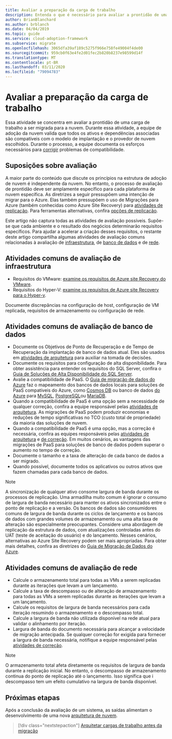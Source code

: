 ```yaml
---
title: Avaliar a preparação da carga de trabalho
description: Entenda o que é necessário para avaliar a prontidão de uma carga de trabalho para migrar para a nuvem. Você aprenderá como validar todos os ativos e dependências associadas.
author: BrianBlanchard
ms.author: brblanch
ms.date: 04/04/2019
ms.topic: guide
ms.service: cloud-adoption-framework
ms.subservice: migrate
ms.openlocfilehash: 3065dfa39af189c5275f966e758fe49004f4de00
ms.sourcegitcommit: 959cb0f63e4fe2d01fec2b820b8237e98599d14f
ms.translationtype: MT
ms.contentlocale: pt-BR
ms.lasthandoff: 03/11/2020
ms.locfileid: "79094783"
---
```

# <a name="evaluate-workload-readiness"></a>Avaliar a preparação da carga de trabalho

Essa atividade se concentra em avaliar a prontidão de uma carga de trabalho a ser migrada para a nuvem. Durante essa atividade, a equipe de adoção da nuvem valida que todos os ativos e dependências associadas são compatíveis com o modelo de implantação e o provedor de nuvem escolhidos. Durante o processo, a equipe documenta os esforços necessários para [corrigir](../migrate/remediate.md) problemas de compatibilidade.

## <a name="evaluation-assumptions"></a>Suposições sobre avaliação

A maior parte do conteúdo que discute os princípios na estrutura de adoção de nuvem é independente da nuvem. No entanto, o processo de avaliação de prontidão deve ser amplamente específico para cada plataforma de nuvem específica. As diretrizes a seguir pressupõem uma intenção de migrar para o Azure. Elas também pressupõem o uso de Migrações para Azure (também conhecidas como Azure Site Recovery) para [atividades de replicação](../migrate/replicate.md). Para ferramentas alternativas, confira [opções de replicação](../migrate/replicate-options.md).

Este artigo não captura todas as atividades de avaliação possíveis. Supõe-se que cada ambiente e o resultado dos negócios determinarão requisitos específicos. Para ajudar a acelerar a criação desses requisitos, o restante deste artigo compartilha algumas atividades de avaliação comuns relacionadas à avaliação de [infraestrutura](#common-infrastructure-evaluation-activities), de [banco de dados](#common-database-evaluation-activities) e de [rede](#common-network-evaluation-activities).

## <a name="common-infrastructure-evaluation-activities"></a>Atividades comuns de avaliação de infraestrutura

- Requisitos do VMware: [examine os requisitos de Azure site Recovery do VMware](https://docs.microsoft.com/azure/site-recovery/vmware-physical-azure-support-matrix).
- Requisitos do Hyper-V: [examine os requisitos de Azure site Recovery para o Hyper-v](https://docs.microsoft.com/azure/site-recovery/hyper-v-azure-support-matrix).

Documente discrepâncias na configuração de host, configuração de VM replicada, requisitos de armazenamento ou configuração de rede.

## <a name="common-database-evaluation-activities"></a>Atividades comuns de avaliação de banco de dados

- Documente os Objetivos de Ponto de Recuperação e de Tempo de Recuperação da implantação de banco de dados atual. Eles são usados em [atividades de arquitetura](./architect.md) para auxiliar na tomada de decisões.
- Documente os requisitos para configuração de alta disponibilidade. Para obter assistência para entender os requisitos do SQL Server, confira o [Guia de Soluções de Alta Disponibilidade do SQL Server](https://docs.microsoft.com/sql/sql-server/failover-clusters/high-availability-solutions-sql-server).
- Avalie a compatibilidade de PaaS. O [Guia de migração de dados do Azure](https://datamigration.microsoft.com) faz o mapeamento dos bancos de dados locais para soluções de PaaS compatíveis do Azure, como [Cosmos DB](https://docs.microsoft.com/azure/cosmos-db) ou banco de dados [do Azure](https://docs.microsoft.com/azure/sql-database) para [MySQL](https://docs.microsoft.com/azure/mysql), [PostgreSQL](https://docs.microsoft.com/azure/postgresql)ou [MariaDB](https://docs.microsoft.com/azure/mariadb).
- Quando a compatibilidade de PaaS é uma opção sem a necessidade de qualquer correção, confira a equipe responsável pelas [atividades de arquitetura](./architect.md). As migrações de PaaS podem produzir economias e reduções de tempo significativas no TCO (custo total de propriedade) da maioria das soluções de nuvem.
- Quando a compatibilidade de PaaS é uma opção, mas a correção é necessária, confira as equipes responsáveis pelas [atividades de arquitetura](./architect.md) e [de correção](../migrate/remediate.md). Em muitos cenários, as vantagens das migrações de PaaS para soluções de banco de dados podem superar o aumento no tempo de correção.
- Documente o tamanho e a taxa de alteração de cada banco de dados a ser migrado.
- Quando possível, documente todos os aplicativos ou outros ativos que fazem chamadas para cada banco de dados.

> [!NOTE]
> A sincronização de qualquer ativo consome largura de banda durante os processos de replicação. Uma armadilha muito comum é ignorar o consumo de largura de banda necessário para manter os ativos sincronizados entre o ponto de replicação e a versão. Os bancos de dados são consumidores comuns de largura de banda durante os ciclos de lançamento e os bancos de dados com grandes volumes de armazenamento ou uma alta taxa de alteração são especialmente preocupantes. Considere uma abordagem de replicação da estrutura de dados, com atualizações controladas antes do UAT (teste de aceitação do usuário) e do lançamento. Nesses cenários, alternativas ao Azure Site Recovery podem ser mais apropriadas. Para obter mais detalhes, confira as diretrizes do [Guia de Migração de Dados do Azure](https://datamigration.microsoft.com).

## <a name="common-network-evaluation-activities"></a>Atividades comuns de avaliação de rede

- Calcule o armazenamento total para todas as VMs a serem replicadas durante as iterações que levam a um lançamento.
- Calcule a taxa de descompasso ou de alteração de armazenamento para todas as VMs a serem replicadas durante as iterações que levam a um lançamento.
- Calcule os requisitos de largura de banda necessários para cada iteração resumindo o armazenamento e o descompasso total.
- Calcule a largura de banda não utilizada disponível na rede atual para validar o alinhamento por iteração.
- Largura de banda do documento necessária para alcançar a velocidade de migração antecipada. Se qualquer correção for exigida para fornecer a largura de banda necessária, notifique a equipe responsável pelas [atividades de correção](../migrate/remediate.md).

> [!NOTE]
> O armazenamento total afeta diretamente os requisitos de largura de banda durante a replicação inicial. No entanto, o descompasso de armazenamento continua do ponto de replicação até o lançamento. Isso significa que i descompasso tem um efeito cumulativo na largura de banda disponível.

## <a name="next-steps"></a>Próximas etapas

Após a conclusão da avaliação de um sistema, as saídas alimentam o desenvolvimento de uma nova [arquitetura de nuvem](./architect.md).

> [!div class="nextstepaction"]
> [Arquitetar cargas de trabalho antes da migração](./architect.md)

